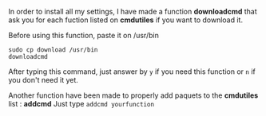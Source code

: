 In order to install all my settings, I have made a function **downloadcmd** that ask you for each fuction listed on **cmdutiles** if you want to download it.

Before using this function, paste it on /usr/bin

    sudo cp download /usr/bin
    downloadcmd

After typing this command, just answer by `y` if you need this function or `n` if you don't need it yet.

Another function have been made to properly add paquets to the **cmdutiles** list : **addcmd**
Just type `addcmd yourfunction`
